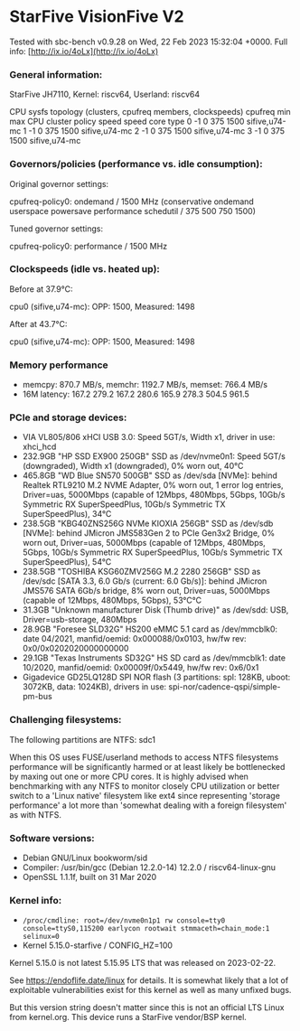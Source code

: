 # StarFive VisionFive V2

Tested with sbc-bench v0.9.28 on Wed, 22 Feb 2023 15:32:04 +0000. Full info: [http://ix.io/4oLx](http://ix.io/4oLx)

### General information:

   StarFive JH7110, Kernel: riscv64, Userland: riscv64

   CPU sysfs topology (clusters, cpufreq members, clockspeeds)
                    cpufreq   min    max
    CPU    cluster  policy   speed  speed   core type
     0       -1        0      375    1500   sifive,u74-mc
     1       -1        0      375    1500   sifive,u74-mc
     2       -1        0      375    1500   sifive,u74-mc
     3       -1        0      375    1500   sifive,u74-mc

### Governors/policies (performance vs. idle consumption):

Original governor settings:

   cpufreq-policy0: ondemand / 1500 MHz (conservative ondemand userspace powersave performance schedutil / 375 500 750 1500)

Tuned governor settings:

   cpufreq-policy0: performance / 1500 MHz

### Clockspeeds (idle vs. heated up):

Before at 37.9°C:

   cpu0 (sifive,u74-mc): OPP: 1500, Measured: 1498 

After at 43.7°C:

   cpu0 (sifive,u74-mc): OPP: 1500, Measured: 1498 

### Memory performance

 * memcpy: 870.7 MB/s, memchr: 1192.7 MB/s, memset: 766.4 MB/s
 * 16M latency: 167.2 279.2 167.2 280.6 165.9 278.3 504.5 961.5 

### PCIe and storage devices:

 * VIA VL805/806 xHCI USB 3.0: Speed 5GT/s, Width x1, driver in use: xhci_hcd
 * 232.9GB "HP SSD EX900 250GB" SSD as /dev/nvme0n1: Speed 5GT/s (downgraded), Width x1 (downgraded), 0% worn out, 40°C
 * 465.8GB "WD Blue SN570 500GB" SSD as /dev/sda [NVMe]: behind Realtek RTL9210 M.2 NVME Adapter, 0% worn out, 1 error log entries, Driver=uas, 5000Mbps (capable of 12Mbps, 480Mbps, 5Gbps, 10Gb/s Symmetric RX SuperSpeedPlus, 10Gb/s Symmetric TX SuperSpeedPlus), 34°C
 * 238.5GB "KBG40ZNS256G NVMe KIOXIA 256GB" SSD as /dev/sdb [NVMe]: behind JMicron JMS583Gen 2 to PCIe Gen3x2 Bridge, 0% worn out, Driver=uas, 5000Mbps (capable of 12Mbps, 480Mbps, 5Gbps, 10Gb/s Symmetric RX SuperSpeedPlus, 10Gb/s Symmetric TX SuperSpeedPlus), 54°C
 * 238.5GB "TOSHIBA KSG60ZMV256G M.2 2280 256GB" SSD as /dev/sdc [SATA 3.3, 6.0 Gb/s (current: 6.0 Gb/s)]: behind JMicron JMS576 SATA 6Gb/s bridge, 8% worn out, Driver=uas, 5000Mbps (capable of 12Mbps, 480Mbps, 5Gbps), 53°C°C
 * 31.3GB "Unknown manufacturer Disk (Thumb drive)" as /dev/sdd: USB, Driver=usb-storage, 480Mbps
 * 28.9GB "Foresee SLD32G" HS200 eMMC 5.1 card as /dev/mmcblk0: date 04/2021, manfid/oemid: 0x000088/0x0103, hw/fw rev: 0x0/0x0202020000000000
 * 29.1GB "Texas Instruments SD32G" HS SD card as /dev/mmcblk1: date 10/2020, manfid/oemid: 0x00009f/0x5449, hw/fw rev: 0x6/0x1
 * Gigadevice GD25LQ128D SPI NOR flash (3 partitions: spl: 128KB, uboot: 3072KB, data: 1024KB), drivers in use: spi-nor/cadence-qspi/simple-pm-bus

### Challenging filesystems:

The following partitions are NTFS: sdc1

When this OS uses FUSE/userland methods to access NTFS filesystems performance
will be significantly harmed or at least likely be bottlenecked by maxing out
one or more CPU cores. It is highly advised when benchmarking with any NTFS to
monitor closely CPU utilization or better switch to a 'Linux native' filesystem
like ext4 since representing 'storage performance' a lot more than 'somewhat 
dealing with a foreign filesystem' as with NTFS.

### Software versions:

 * Debian GNU/Linux bookworm/sid
 * Compiler: /usr/bin/gcc (Debian 12.2.0-14) 12.2.0 / riscv64-linux-gnu
 * OpenSSL 1.1.1f, built on 31 Mar 2020

### Kernel info:

 * `/proc/cmdline: root=/dev/nvme0n1p1 rw console=tty0 console=ttyS0,115200 earlycon rootwait stmmaceth=chain_mode:1 selinux=0`
 * Kernel 5.15.0-starfive / CONFIG_HZ=100

Kernel 5.15.0 is not latest 5.15.95 LTS that was released on 2023-02-22.

See https://endoflife.date/linux for details. It is somewhat likely that
a lot of exploitable vulnerabilities exist for this kernel as well as many
unfixed bugs.

But this version string doesn't matter since this is not an official LTS Linux
from kernel.org. This device runs a StarFive vendor/BSP kernel.